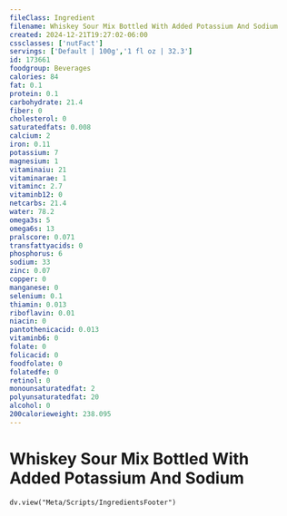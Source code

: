 ```yaml
---
fileClass: Ingredient
filename: Whiskey Sour Mix Bottled With Added Potassium And Sodium
created: 2024-12-21T19:27:02-06:00
cssclasses: ['nutFact']
servings: ['Default | 100g','1 fl oz | 32.3']
id: 173661
foodgroup: Beverages
calories: 84
fat: 0.1
protein: 0.1
carbohydrate: 21.4
fiber: 0
cholesterol: 0
saturatedfats: 0.008
calcium: 2
iron: 0.11
potassium: 7
magnesium: 1
vitaminaiu: 21
vitaminarae: 1
vitaminc: 2.7
vitaminb12: 0
netcarbs: 21.4
water: 78.2
omega3s: 5
omega6s: 13
pralscore: 0.071
transfattyacids: 0
phosphorus: 6
sodium: 33
zinc: 0.07
copper: 0
manganese: 0
selenium: 0.1
thiamin: 0.013
riboflavin: 0.01
niacin: 0
pantothenicacid: 0.013
vitaminb6: 0
folate: 0
folicacid: 0
foodfolate: 0
folatedfe: 0
retinol: 0
monounsaturatedfat: 2
polyunsaturatedfat: 20
alcohol: 0
200calorieweight: 238.095
---
```


# Whiskey Sour Mix Bottled With Added Potassium And Sodium

```dataviewjs
dv.view("Meta/Scripts/IngredientsFooter")
```